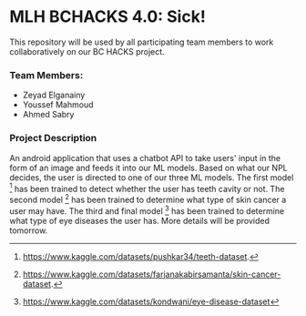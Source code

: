 # MLH BCHACKS 4.0: Sick!
This repository will be used by all participating team members to work collaboratively on our BC HACKS project.
### Team Members:
- Zeyad Elganainy
- Youssef Mahmoud
- Ahmed Sabry
### Project Description
An android application that uses a chatbot API to take users' input in the form of an image and feeds it into our ML models. Based on what our NPL decides, the user is directed to one of our three ML models. The first model [^1] has been trained to detect whether the user has teeth cavity or not.  The second model [^2] has been trained to determine what type of skin cancer a user may have. The third and final model [^3] has been trained to determine what type of eye diseases the user has.
More details will be provided tomorrow.

[^1]: https://www.kaggle.com/datasets/pushkar34/teeth-dataset.
[^2]: https://www.kaggle.com/datasets/farjanakabirsamanta/skin-cancer-dataset.
[^3]: https://www.kaggle.com/datasets/kondwani/eye-disease-dataset
